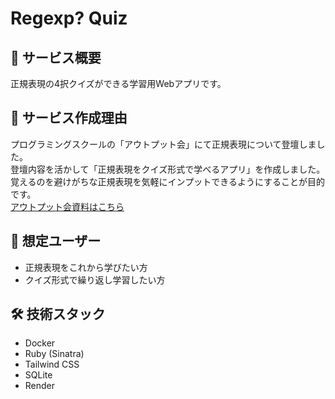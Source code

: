 # Regexp? Quiz

## 📖 サービス概要
正規表現の4択クイズができる学習用Webアプリです。

## 🎯 サービス作成理由
プログラミングスクールの「アウトプット会」にて正規表現について登壇しました。<br>
登壇内容を活かして「正規表現をクイズ形式で学べるアプリ」を作成しました。<br>
覚えるのを避けがちな正規表現を気軽にインプットできるようにすることが目的です。<br>
[アウトプット会資料はこちら](https://gamma.app/docs/-c7d0jk2wuw4mncx)


## 👤 想定ユーザー
- 正規表現をこれから学びたい方
- クイズ形式で繰り返し学習したい方

## 🛠️ 技術スタック
- Docker
- Ruby (Sinatra)
- Tailwind CSS
- SQLite
- Render
